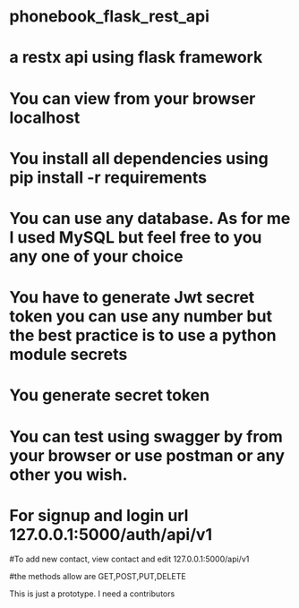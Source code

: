 # phonebook_flask_rest_api

# a restx api using flask framework
# You can view from your browser localhost
# You install all dependencies using pip install -r requirements 
# You can use any database. As for me I used MySQL but feel free to you any one of your choice 
# You have to generate Jwt secret token you can use any number but the best practice is to use a python module secrets
# You generate secret token 
# You can test using swagger by from your browser or use postman or any other you wish. 
# For signup and login url 127.0.0.1:5000/auth/api/v1
#To add new contact, view contact and edit 
127.0.0.1:5000/api/v1

#the methods allow are GET,POST,PUT,DELETE

This is just a prototype. I need a contributors
